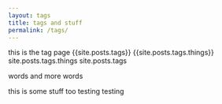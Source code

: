 ```yaml
---
layout: tags
title: tags and stuff
permalink: /tags/
---
```

this is the tag page
{{site.posts.tags}}
{{site.posts.tags.things}}
site.posts.tags.things
site.posts.tags
<p>words and more words</p>
this is some stuff too
testing testing
